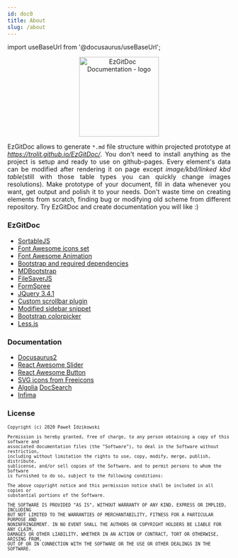 ```yaml
---
id: doc0
title: About
slug: /about
---
```


import useBaseUrl from '@docusaurus/useBaseUrl';

<p align="center">
<img src={useBaseUrl('img/favicon.png')} alt="EzGitDoc Documentation - logo" height="180px"/>
</p>

<p align="justify">
EzGitDoc allows to generate <code>*.md</code> file structure within projected prototype at <a href="https://trolit.github.io/EzGitDoc/"><em>https://trolit.github.io/EzGitDoc/</em></a>. You don't need to install anything as the project is setup and ready to use on github-pages. Every element's data can be modified after rendering it on page except <em>image/kbd/linked kbd table</em>(still with those table types you can quickly change images resolutions). Make prototype of your document, fill in data whenever you want, get output and polish it to your needs. Don't waste time on creating elements from scratch, finding bug or modifying old scheme from different repository. Try EzGitDoc and create documentation you will like :)
</p>

### EzGitDoc 

- <a href="https://github.com/SortableJS/Sortable" target="_blank">SortableJS</a>
- <a href="https://fontawesome.com/" target="_blank">Font Awesome icons set</a>
- <a href="https://l-lin.github.io/font-awesome-animation/" target="_blank">Font Awesome Animation</a>
- <a href="https://getbootstrap.com/docs/4.2/getting-started/introduction/" target="_blank">Bootstrap and required dependencies</a>
- <a href="https://mdbootstrap.com/" target="_blank">MDBootstrap</a>
- <a href="https://github.com/eligrey/FileSaver.js/" target="_blank">FileSaverJS</a>
- <a href="https://formspree.io/" target="_blank">FormSpree</a>
- <a href="https://cdnjs.cloudflare.com/ajax/libs/jquery/3.4.1/jquery.min.js" target="_blank">JQuery 3.4.1</a>
- <a href="https://github.com/malihu/malihu-custom-scrollbar-plugin" target="_blank">Custom scrollbar plugin</a>
- <a href="https://bootsnipp.com/snippets/Q0dAX" target="_blank">Modified sidebar snippet</a>
- <a href="https://github.com/itsjavi/bootstrap-colorpicker" target="_blank">Bootstrap colorpicker</a>
- <a href="http://lesscss.org/" target="_blank">Less.js</a>

### Documentation 

- <a href="https://v2.docusaurus.io/" target="_blank">Docusaurus2</a>
- <a href="https://github.com/rcaferati/react-awesome-slider" target="_blank">React Awesome Slider</a>
- <a href="https://github.com/rcaferati/react-awesome-button" target="_blank">React Awesome Button</a>
- <a href="https://freeicons.io/" target="_blank">SVG icons from Freeicons</a>
- <a href="https://www.algolia.com/" target="_blank">Algolia</a> <a href="https://docsearch.algolia.com/" target="_blank">DocSearch</a> 
- <a href="https://facebookincubator.github.io/infima/" target="_blank">Infima</a>
### License

<small>

```
Copyright (c) 2020 Paweł Idzikowski

Permission is hereby granted, free of charge, to any person obtaining a copy of this software and 
associated documentation files (the "Software"), to deal in the Software without restriction, 
including without limitation the rights to use, copy, modify, merge, publish, distribute, 
sublicense, and/or sell copies of the Software, and to permit persons to whom the Software 
is furnished to do so, subject to the following conditions:

The above copyright notice and this permission notice shall be included in all copies or 
substantial portions of the Software.

THE SOFTWARE IS PROVIDED "AS IS", WITHOUT WARRANTY OF ANY KIND, EXPRESS OR IMPLIED, INCLUDING 
BUT NOT LIMITED TO THE WARRANTIES OF MERCHANTABILITY, FITNESS FOR A PARTICULAR PURPOSE AND 
NONINFRINGEMENT. IN NO EVENT SHALL THE AUTHORS OR COPYRIGHT HOLDERS BE LIABLE FOR ANY CLAIM, 
DAMAGES OR OTHER LIABILITY, WHETHER IN AN ACTION OF CONTRACT, TORT OR OTHERWISE, ARISING FROM, 
OUT OF OR IN CONNECTION WITH THE SOFTWARE OR THE USE OR OTHER DEALINGS IN THE SOFTWARE. 
```

</small>